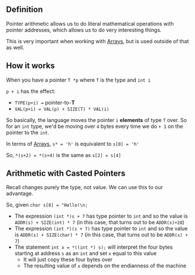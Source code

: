 ## Definition

Pointer arithmetic allows us to do literal mathematical operations with pointer addresses, which allows us to do very interesting things.

This is very important when working with [Arrays](Arrays.md), but is used outside of that as well.

## How it works

When you have a pointer `T *p` where `T` is the type and `int i`

`p + i` has the effect:
- `TYPE(p+i) =` pointer-to-**T**
- `VAL(p+i) = VAL(p) + SIZE(T) * VAL(i)`

So basically, the language moves the pointer `i` **elements** of type `T` over. So for an `int` type, we'd be moving over `4` bytes every time we do `+ 1` on the pointer to the `int`.

In terms of [Arrays](Arrays.md), `s* = 'h'` is equivalent to `s[0] = 'h'`

So, `*(s+2) = *(s+4)` is the same as `s[2] = s[4]`

## Arithmetic with Casted Pointers

Recall [](Pointers.md#Casting%20Pointers|Casting%20Pointers) changes purely the type, not value. We can use this to our advantage.

So, given `char s[8] = "Hello!\n;`
- The expression `(int *)s + 7` has type pointer to `int` and so the value is `ADDR(s) + SIZE(int) * 7` (in this case, that turns out to be `ADDR(s)+28`)
- The expression `(int *)(s + 7)` has type pointer to `int` and so the value is `ADDR(s) + SIZE(char) * 7` (in this case, that turns out to be `ADDR(s) + 7`)
- The statement `int x = *((int *) s);` will interpret the four bytes starting at address `s` as an `int` and set `x` equal to this value
	- It will just copy these four bytes over
	- The resulting value of `x` depends on the endianness of the machine
